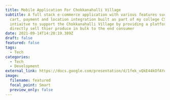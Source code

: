 ```yaml
---
title: Mobile Application For Chokkanahalli Village
subtitle: A full stack e-commerce application with various features such as
  cart, payment and location integration built as part of my college CSR
  intiaitve to support the Chokkanahalli Village by providing a platform to
  directly sell thier produce in bulk to the end consumer
date: 2021-09-14T14:20:19.389Z
draft: false
featured: false
tags:
  - Tech
categories:
  - Tech
  - Development
external_link: https://docs.google.com/presentation/d/1fek_vQkE44kOfAYuhV4vHvkgQAxqw-L3/edit?usp=sharing&ouid=101402491423655277421&rtpof=true&sd=true
image:
  filename: featured
  focal_point: Smart
  preview_only: false
---
```

